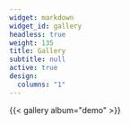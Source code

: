 ```yaml
---
widget: markdown
widget_id: gallery
headless: true
weight: 135
title: Gallery
subtitle: null
active: true
design:
  columns: "1"
---
```


{{< gallery album="demo" >}}
